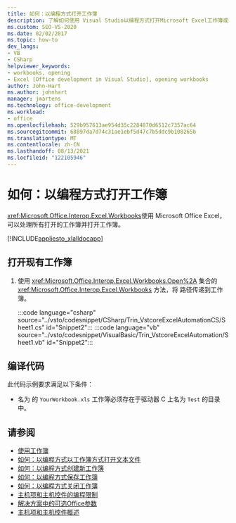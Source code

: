 ```yaml
---
title: 如何：以编程方式打开工作簿
description: 了解如何使用 Visual Studio以编程方式打开Microsoft Excel工作簿或使用现有工作簿。
ms.custom: SEO-VS-2020
ms.date: 02/02/2017
ms.topic: how-to
dev_langs:
- VB
- CSharp
helpviewer_keywords:
- workbooks, opening
- Excel [Office development in Visual Studio], opening workbooks
author: John-Hart
ms.author: johnhart
manager: jmartens
ms.technology: office-development
ms.workload:
- office
ms.openlocfilehash: 529b957613ae954d35c2284870d6512c7357ac64
ms.sourcegitcommit: 68897da7d74c31ae1ebf5d47c7b5ddc9b108265b
ms.translationtype: MT
ms.contentlocale: zh-CN
ms.lasthandoff: 08/13/2021
ms.locfileid: "122105946"
---
```

# <a name="how-to-programmatically-open-workbooks"></a>如何：以编程方式打开工作簿
  <xref:Microsoft.Office.Interop.Excel.Workbooks>使用 Microsoft Office Excel，可以处理所有打开的工作簿并打开工作簿。

 [!INCLUDE[appliesto_xlalldocapp](../vsto/includes/appliesto-xlalldocapp-md.md)]

## <a name="to-open-an-existing-workbook"></a>打开现有工作簿

1. 使用 <xref:Microsoft.Office.Interop.Excel.Workbooks.Open%2A> 集合的 <xref:Microsoft.Office.Interop.Excel.Workbooks> 方法，将 路径传递到工作簿。

     :::code language="csharp" source="../vsto/codesnippet/CSharp/Trin_VstcoreExcelAutomationCS/Sheet1.cs" id="Snippet2":::
     :::code language="vb" source="../vsto/codesnippet/VisualBasic/Trin_VstcoreExcelAutomation/Sheet1.vb" id="Snippet2":::

## <a name="compile-the-code"></a>编译代码
 此代码示例要求满足以下条件：

- 名为 的 `YourWorkbook.xls` 工作簿必须存在于驱动器 C 上名为 `Test` 的目录中。

## <a name="see-also"></a>请参阅
- [使用工作簿](../vsto/working-with-workbooks.md)
- [如何：以编程方式以工作簿方式打开文本文件](../vsto/how-to-programmatically-open-text-files-as-workbooks.md)
- [如何：以编程方式创建新工作簿](../vsto/how-to-programmatically-create-new-workbooks.md)
- [如何：以编程方式保存工作簿](../vsto/how-to-programmatically-save-workbooks.md)
- [如何：以编程方式关闭工作簿](../vsto/how-to-programmatically-close-workbooks.md)
- [主机项和主机控件的编程限制](../vsto/programmatic-limitations-of-host-items-and-host-controls.md)
- [解决方案中的可选Office参数](../vsto/optional-parameters-in-office-solutions.md)
- [主机项和主机控件概述](../vsto/host-items-and-host-controls-overview.md)
